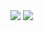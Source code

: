 <img src="https://github-readme-stats-delta-eight-95.vercel.app/api/top-langs/?username=Etsor&langs_count=7&theme=gruvbox&layout=donut"/>
<img src="https://github-readme-stats.vercel.app/api?username=Etsor&show_icons=true&theme=gruvbox"/>
